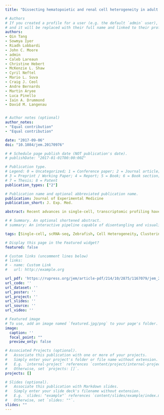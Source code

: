 ```yaml
---
title: "Dissecting hematopoietic and renal cell heterogeneity in adult zebrafish at single-cell resolution using RNA sequencing"

# Authors
# If you created a profile for a user (e.g. the default `admin` user), write the username (folder name) here 
# and it will be replaced with their full name and linked to their profile.
authors:
- Qin Tang
- Sowmya Iyer
- Riadh Lobbardi
- John C. Moore
- admin
- Caleb Lareaun
- Christine Hebert
- McKenzie L. Shaw
- Cyril Neftel
- Mario L. Suva
- Craig J. Ceol
- Andre Bernards
- Martin Aryee
- Luca Pinello
- Iain A. Drummond
- David M. Langenau


# Author notes (optional)
author_notes:
- "Equal contribution"
- "Equal contribution"

date: "2017-09-06"
doi: "10.1084/jem.20170976"

# # Schedule page publish date (NOT publication's date).
# publishDate: "2017-01-01T00:00:00Z"

# Publication type.
# Legend: 0 = Uncategorized; 1 = Conference paper; 2 = Journal article;
# 3 = Preprint / Working Paper; 4 = Report; 5 = Book; 6 = Book section;
# 7 = Thesis; 8 = Patent
publication_types: ["2"]

# Publication name and optional abbreviated publication name.
publication: Journal of Experimental Medicine
publication_short: J. Exp. Med.

abstract: Recent advances in single-cell, transcriptomic profiling have provided unprecedented access to investigate cell heterogeneity during tissue and organ development. In this study, we used massively parallel, single-cell RNA sequencing to define cell heterogeneity within the zebrafish kidney marrow, constructing a comprehensive molecular atlas of definitive hematopoiesis and functionally distinct renal cells found in adult zebrafish. Because our method analyzed blood and kidney cells in an unbiased manner, our approach was useful in characterizing immune-cell deficiencies within DNA–protein kinase catalytic subunit (prkdc), interleukin-2 receptor γ a (il2rga), and double-homozygous–mutant fish, identifying blood cell losses in T, B, and natural killer cells within specific genetic mutants. Our analysis also uncovered novel cell types, including two classes of natural killer immune cells, classically defined and erythroid-primed hematopoietic stem and progenitor cells, mucin-secreting kidney cells, and kidney stem/progenitor cells. In total, our work provides the first, comprehensive, single-cell, transcriptomic analysis of kidney and marrow cells in the adult zebrafish.

# # Summary. An optional shortened abstract.
# summary: An interactive pipeline capable of disentangling and visualizing complex branching trajectories from both single-cell transcriptomic and epigenomic data.

tags: [Single-cell, scRNA-seq, Zebrafish, Cell Heterogeneity, Clustering, Pseudotime, Trajectory Inference, Hematopoiesis]

# Display this page in the Featured widget?
featured: false

# Custom links (uncomment lines below)
# links:
# - name: Custom Link
#   url: http://example.org

url_pdf: 'https://rupress.org/jem/article-pdf/214/10/2875/1167079/jem_20170976.pdf'
url_code: ''
url_dataset: ''
url_poster: ''
url_project: ''
url_slides: ''
url_source: ''
url_video: ''

# Featured image
# To use, add an image named `featured.jpg/png` to your page's folder. 
image:
  caption: ''
  focal_point: ""
  preview_only: false

# Associated Projects (optional).
#   Associate this publication with one or more of your projects.
#   Simply enter your project's folder or file name without extension.
#   E.g. `internal-project` references `content/project/internal-project/index.md`.
#   Otherwise, set `projects: []`.
projects: []

# Slides (optional).
#   Associate this publication with Markdown slides.
#   Simply enter your slide deck's filename without extension.
#   E.g. `slides: "example"` references `content/slides/example/index.md`.
#   Otherwise, set `slides: ""`.
slides: ""
---
```


<!-- {{% callout note %}}
Click the *Cite* button above to demo the feature to enable visitors to import publication metadata into their reference management software.
{{% /callout %}}

{{% callout note %}}
Create your slides in Markdown - click the *Slides* button to check out the example.
{{% /callout %}}

Supplementary notes can be added here, including [code, math, and images](https://wowchemy.com/docs/writing-markdown-latex/). -->
